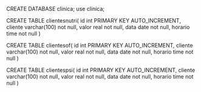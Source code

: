 CREATE DATABASE clinica;
use clinica;

CREATE TABLE clientesnutri(
    id int PRIMARY KEY AUTO_INCREMENT,
    cliente varchar(100) not null,
    valor real not null,
    data date not null,
    horario time not null
    )
    
    
CREATE TABLE clientesof(
    id int PRIMARY KEY AUTO_INCREMENT,
    cliente varchar(100) not null,
    valor real not null,
    data date not null,
    horario time not null
    )
    
    
CREATE TABLE clientespsi(
    id int PRIMARY KEY AUTO_INCREMENT,
    cliente varchar(100) not null,
    valor real not null,
    data date not null,
    horario time not null
    )
